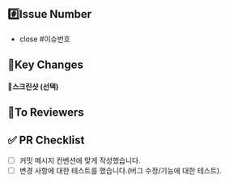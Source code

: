 <!--- merge할 branch 확인해주세요 -->
<!--- PR 제목 수정해주세요 -->
<!--- ex) #이슈번호 [BE/FE] 작업 : 설명 -->

#️⃣Issue Number
-
<!--- 이슈 번호를 작성해주세요 -->
<!--- ex) #11 -->
- close #이슈번호


📝Key Changes
-
<!--- 변경 사항 및 관련 이슈에 대해 간단하게 작성해주세요. 어떻게보다 무엇을 왜 수정했는지 설명해주세요. -->


#### 📸스크린샷 (선택)


📣To Reviewers
-
<!--- 리뷰어가 중점적으로 봐줬으면 좋겠는 부분이 있으면 적어주세요. -->
<!--- 논의해야할 부분이 있다면 적어주세요.-->
<!--- ex) 메서드 XXX의 이름을 더 잘 짓고 싶은데 혹시 좋은 명칭이 있을까요? -->


✅ PR Checklist
- 
- [ ] 커밋 메시지 컨벤션에 맞게 작성했습니다.
- [ ] 변경 사항에 대한 테스트를 했습니다.(버그 수정/기능에 대한 테스트).
